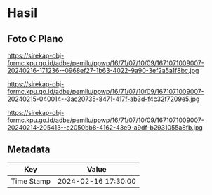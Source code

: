 # Hasil

## Foto C Plano

https://sirekap-obj-formc.kpu.go.id/adbe/pemilu/ppwp/16/71/07/10/09/1671071009007-20240216-171236--0968ef27-1b63-4022-9a90-3ef2a5a1f8bc.jpg

https://sirekap-obj-formc.kpu.go.id/adbe/pemilu/ppwp/16/71/07/10/09/1671071009007-20240215-040014--3ac20735-8471-417f-ab3d-f4c32f7209e5.jpg

https://sirekap-obj-formc.kpu.go.id/adbe/pemilu/ppwp/16/71/07/10/09/1671071009007-20240214-205413--c2050bb8-4162-43e9-a9df-b2931055a8fb.jpg


## Metadata

| Key        | Value               |
| ---------- | ------------------- |
| Time Stamp | 2024-02-16 17:30:00 |



